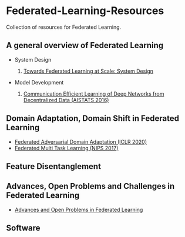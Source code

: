# Federated-Learning-Resources

Collection of resources for Federated Learning.

## A general overview of Federated Learning

* System Design

  1. [Towards Federated Learning at Scale: System Design](https://arxiv.org/pdf/1902.01046.pdf)

* Model Development
  
  1. [Communication Efficient Learning of Deep Networks from Decentralized Data (AISTATS 2016)](https://arxiv.org/pdf/1602.05629.pdf)

## Domain Adaptation, Domain Shift in Federated Learning

* [Federated Adversarial Domain Adaptation (ICLR 2020)](https://arxiv.org/pdf/1911.02054.pdf)
* [Federated Multi Task Learning (NIPS 2017)](https://arxiv.org/pdf/1705.10467.pdf)

## Feature Disentanglement

## Advances, Open Problems and Challenges in Federated Learning

* [Advances and Open Problems in Federated Learning](https://arxiv.org/pdf/1912.04977.pdf)

## Software
